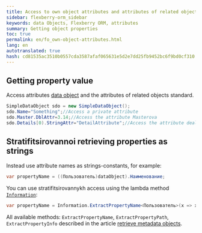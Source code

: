 ```yaml
--- 
title: Access to own object attributes and attributes of related objects 
sidebar: flexberry-orm_sidebar 
keywords: data Objects, Flexberry ORM, attributes 
summary: Getting object properties 
toc: true 
permalink: en/fo_own-object-attributes.html 
lang: en 
autotranslated: true 
hash: cd81535ac3510b0557cda3587afaf065631e5d2e7dd25fb9452bc6f9bd0cf310 
--- 
```


## Getting property value 

Access attributes [data object](fo_data-object.html) and the attributes of related objects standard. 

```csharp
SimpleDataObject sdo = new SimpleDataObject();
sdo.Name="Something";//Access a private attribute 
sdo.Master.DblAttr=3.14;//Access the attribute Masterova 
sdo.Details[0).StringAttr="DetailAttribute";//Access the attribute dealova 
``` 

## Stratifitsirovannoi retrieving properties as strings 

Instead use attribute names as strings-constants, for example: 

```csharp
var propertyName = ((Пользователь)dataObject).Наименование;
``` 

You can use stratifitsirovannykh access using the lambda method [`Information`](fo_methods-class-information.html): 

```csharp
var propertyName = Information.ExtractPropertyName<Пользователь>(x => x.Наименование);
``` 

All available methods: `ExtractPropertyName`, `ExtractPropertyPath`, `ExtractPropertyInfo` described in the article [retrieve metadata objects](fo_methods-class-information.html).



